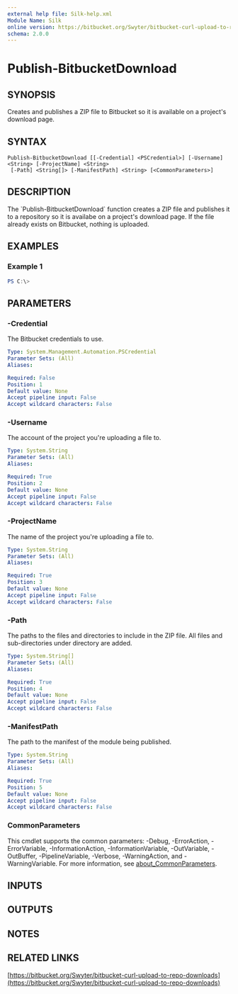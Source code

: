 ```yaml
---
external help file: Silk-help.xml
Module Name: Silk
online version: https://bitbucket.org/Swyter/bitbucket-curl-upload-to-repo-downloads
schema: 2.0.0
---
```


# Publish-BitbucketDownload

## SYNOPSIS
Creates and publishes a ZIP file to Bitbucket so it is available on a project's download page.

## SYNTAX

```
Publish-BitbucketDownload [[-Credential] <PSCredential>] [-Username] <String> [-ProjectName] <String>
 [-Path] <String[]> [-ManifestPath] <String> [<CommonParameters>]
```

## DESCRIPTION
The \`Publish-BitbucketDownload\` function creates a ZIP file and publishes it to a repository so it is availabe on a project's download page.
If the file already exists on Bitbucket, nothing is uploaded.

## EXAMPLES

### Example 1
```powershell
PS C:\> 
```



## PARAMETERS

### -Credential
The Bitbucket credentials to use.

```yaml
Type: System.Management.Automation.PSCredential
Parameter Sets: (All)
Aliases:

Required: False
Position: 1
Default value: None
Accept pipeline input: False
Accept wildcard characters: False
```

### -Username
The account of the project you're uploading a file to.

```yaml
Type: System.String
Parameter Sets: (All)
Aliases:

Required: True
Position: 2
Default value: None
Accept pipeline input: False
Accept wildcard characters: False
```

### -ProjectName
The name of the project you're uploading a file to.

```yaml
Type: System.String
Parameter Sets: (All)
Aliases:

Required: True
Position: 3
Default value: None
Accept pipeline input: False
Accept wildcard characters: False
```

### -Path
The paths to the files and directories to include in the ZIP file.
All files and sub-directories under directory are added.

```yaml
Type: System.String[]
Parameter Sets: (All)
Aliases:

Required: True
Position: 4
Default value: None
Accept pipeline input: False
Accept wildcard characters: False
```

### -ManifestPath
The path to the manifest of the module being published.

```yaml
Type: System.String
Parameter Sets: (All)
Aliases:

Required: True
Position: 5
Default value: None
Accept pipeline input: False
Accept wildcard characters: False
```

### CommonParameters
This cmdlet supports the common parameters: -Debug, -ErrorAction, -ErrorVariable, -InformationAction, -InformationVariable, -OutVariable, -OutBuffer, -PipelineVariable, -Verbose, -WarningAction, and -WarningVariable. For more information, see [about_CommonParameters](http://go.microsoft.com/fwlink/?LinkID=113216).

## INPUTS

## OUTPUTS

## NOTES

## RELATED LINKS

[https://bitbucket.org/Swyter/bitbucket-curl-upload-to-repo-downloads](https://bitbucket.org/Swyter/bitbucket-curl-upload-to-repo-downloads)

